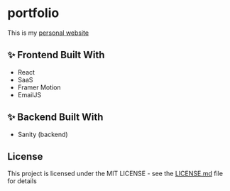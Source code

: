 # portfolio
This is my  [personal website](https://shahan.netlify.app/)

## ✨ Frontend Built With

- React 
- SaaS
- Framer Motion
- EmailJS
## ✨ Backend Built With

- Sanity (backend)

## License

This project is licensed under the MIT LICENSE - see the [LICENSE.md](https://github.com/shahan007/portfolio/blob/main/README.md) file for details